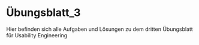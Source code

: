 # Übungsblatt_3
Hier befinden sich alle Aufgaben und Lösungen zu dem dritten Übungsblatt für Usability Engineering
